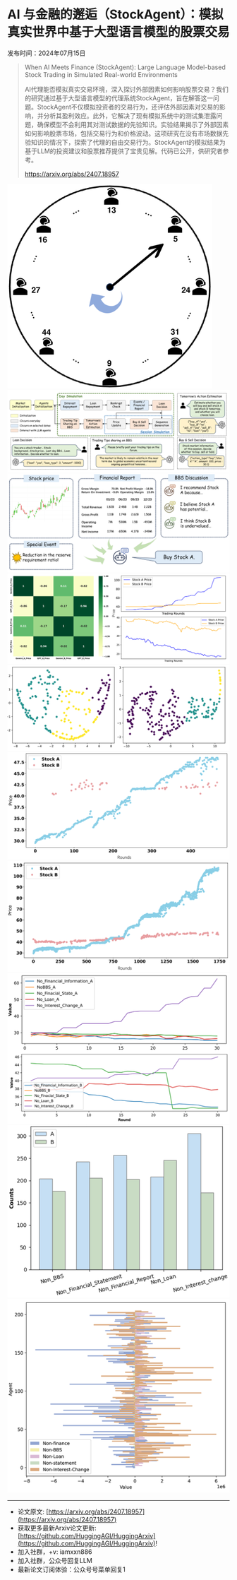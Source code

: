 # AI 与金融的邂逅（StockAgent）：模拟真实世界中基于大型语言模型的股票交易
发布时间：2024年07月15日


> When AI Meets Finance (StockAgent): Large Language Model-based Stock Trading in Simulated Real-world Environments
>
> AI代理能否模拟真实交易环境，深入探讨外部因素如何影响股票交易？我们的研究通过基于大型语言模型的代理系统StockAgent，旨在解答这一问题。StockAgent不仅模拟投资者的交易行为，还评估外部因素对交易的影响，并分析其盈利效应。此外，它解决了现有模拟系统中的测试集泄露问题，确保模型不会利用其对测试数据的先验知识。实验结果揭示了外部因素如何影响股票市场，包括交易行为和价格波动。这项研究在没有市场数据先验知识的情况下，探索了代理的自由交易行为。StockAgent的模拟结果为基于LLM的投资建议和股票推荐提供了宝贵见解。代码已公开，供研究者参考。
>
> https://arxiv.org/abs/2407.18957

![](https://raw.githubusercontent.com/HuggingAGI/HuggingArxiv/main/paper_images/2407.18957/x1.png)
![](https://raw.githubusercontent.com/HuggingAGI/HuggingArxiv/main/paper_images/2407.18957/x2.png)
![](https://raw.githubusercontent.com/HuggingAGI/HuggingArxiv/main/paper_images/2407.18957/x3.png)
![](https://raw.githubusercontent.com/HuggingAGI/HuggingArxiv/main/paper_images/2407.18957/x4.png)
![](https://raw.githubusercontent.com/HuggingAGI/HuggingArxiv/main/paper_images/2407.18957/x5.png)
![](https://raw.githubusercontent.com/HuggingAGI/HuggingArxiv/main/paper_images/2407.18957/x6.png)
![](https://raw.githubusercontent.com/HuggingAGI/HuggingArxiv/main/paper_images/2407.18957/x7.png)
![](https://raw.githubusercontent.com/HuggingAGI/HuggingArxiv/main/paper_images/2407.18957/x8.png)
![](https://raw.githubusercontent.com/HuggingAGI/HuggingArxiv/main/paper_images/2407.18957/x9.png)
![](https://raw.githubusercontent.com/HuggingAGI/HuggingArxiv/main/paper_images/2407.18957/x10.png)

<hr />

- 论文原文: [https://arxiv.org/abs/2407.18957](https://arxiv.org/abs/2407.18957)
- 获取更多最新Arxiv论文更新: [https://github.com/HuggingAGI/HuggingArxiv](https://github.com/HuggingAGI/HuggingArxiv)!
- 加入社群，+v: iamxxn886
- 加入社群，公众号回复LLM
- 最新论文订阅体验：公众号号菜单回复1
